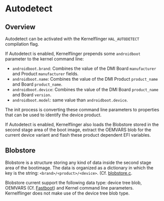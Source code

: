 Autodetect
==========

Overview
--------

Autodetect can be activated with the Kernelflinger `HAL_AUTODETECT`
compilation flag.

If Autodetect is enabled, Kernelflinger prepends some `androidboot`
parameter to the kernel command line:

- `androidboot.brand`: Combines the value of the DMI Board
  `manufacturer` and Product `manufacturer` fields.
- `androidboot.name`: Combines the value of the DMI Product
  `product_name` and Board `product_name`.
- `androidboot.device`: Combines the value of the DMI Board
  `product_name` and Board `version`.
- `androidboot.model`: same value than `androidboot.device`.

The init process is converting these command line parameters to
properties that can be used to identify the device product.

If Autodetect is enabled, Kernelflinger also loads the Blobstore
stored in the second stage area of the boot image, extract the OEMVARS
blob for the current device variant and flash these product dependent
EFI variables.

Blobstore
---------

Blobstore is a structure storing any kind of data inside the second
stage area of the bootimage. The data is organized as a dictionary in
which the key is the string: `<brand>/<product>/<device>`.
(Cf. [blobstore.c](../libkernelflinger/blobstore.c).

Blobstore current support the following data type: device tree blob,
OEMVARS (Cf. [Fastboot](./fastboot.md)) and Kernel command line
parameters.  Kernelflinger does not make use of the device tree blob
type.
